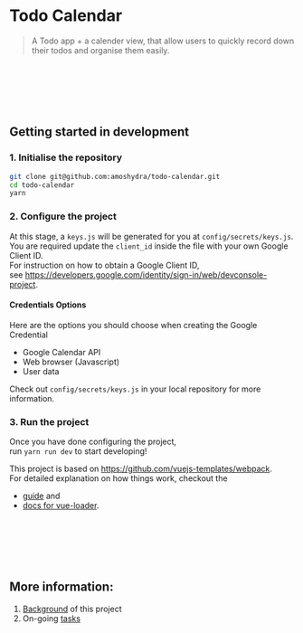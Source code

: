 # Todo Calendar

> A Todo app + a calender view, that allow users to quickly record down their todos and organise them easily.

<img height="80px">

## Getting started in development

### 1. Initialise the repository
```bash
git clone git@github.com:amoshydra/todo-calendar.git
cd todo-calendar
yarn
```

### 2. Configure the project
At this stage, a `keys.js` will be generated for you at `config/secrets/keys.js`.  
You are required update the `client_id` inside the file with your own Google Client ID.  
For instruction on how to obtain a Google Client ID,  
see https://developers.google.com/identity/sign-in/web/devconsole-project.

#### Credentials Options
Here are the options you should choose when creating the Google Credential
- Google Calendar API
- Web browser (Javascript)
- User data

Check out `config/secrets/keys.js` in your local repository for more information.

### 3. Run the project
Once you have done configuring the project,  
run `yarn run dev` to start developing!

This project is based on https://github.com/vuejs-templates/webpack.  
For detailed explanation on how things work, checkout the  
- [guide](http://vuejs-templates.github.io/webpack/) and
- [docs for vue-loader](http://vuejs.github.io/vue-loader).

<img height="80px">

## More information:
1. [Background](https://github.com/amoshydra/todo-calendar/wiki) of this project
2. On-going [tasks](https://github.com/amoshydra/todo-calendar/wiki/Tasks)

